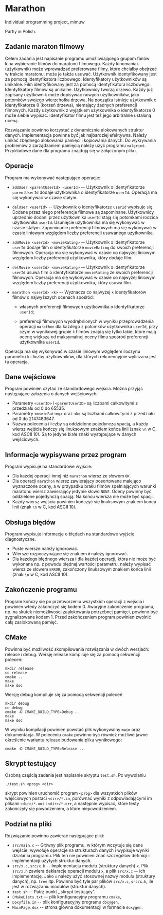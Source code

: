 # Marathon

Individual programming project, mimuw

Partly in Polish.




## Zadanie maraton filmowy

Celem zadania jest napisanie programu umożliwiającego grupom fanów kina wybieranie filmów do maratonu filmowego. Każdy kinomaniak (użytkownik) może wprowadzać preferowane filmy, które chciałby obejrzeć w trakcie maratonu, może je także usuwać. Użytkownik identyfikowany jest za pomocą identyfikatora liczbowego. Identyfikatory użytkowników są unikalne. Film identyfikowany jest za pomocą identyfikatora liczbowego. Identyfikatory filmów są unikalne. Użytkownicy tworzą drzewo. Każdy już zapisany użytkownik może dopisywać nowych użytkowników, jako potomków swojego wierzchołka drzewa. Na początku istnieje użytkownik o identyfikatorze 0 (korzeń drzewa), niemający żadnych preferencji filmowych. Każdy użytkownik z wyjątkiem użytkownika o identyfikatorze 0 może siebie wypisać. Identyfikator filmu jest też jego arbitralnie ustaloną oceną.

Rozwiązanie powinno korzystać z dynamicznie alokowanych struktur danych. Implementacja powinna być jak najbardziej efektywna. Należy unikać zbędnego alokowania pamięci i kopiowania danych. Do wykrywania problemów z zarządzaniem pamięcią należy użyć programu `valgrind`. Przykładowe dane dla programu znajdują się w załączonym pliku.

## Operacje

Program ma wykonywać następujące operacje:

* `addUser <parentUserId> <userId>` -- Użytkownik o identyfikatorze `parentUserId` dodaje użytkownika o identyfikatorze `userId`. Operacja ma się wykonywać w czasie stałym.

* `delUser <userId>` -- Użytkownik o identyfikatorze `userId` wypisuje się. Dodane przez niego preferencje filmowe są zapominane. Użytkownicy uprzednio dodani przez użytkownika `userId` stają się potomkami rodzica użytkownika `userId`. Usunięcie użytkownika ma się wykonywać w czasie stałym. Zapominanie preferencji filmowych ma się wykonywać w czasie liniowym względem liczby preferencji usuwanego użytkownika.

* `addMovie <userId> <movieRating>` -- Użytkownik o identyfikatorze `userId` dodaje film o identyfikatorze `movieRating` do swoich preferencji filmowych. Operacja ma się wykonywać w czasie co najwyżej liniowym względem liczby preferencji użytkownika, który dodaje film.

* `delMovie <userId> <movieRating>` -- Użytkownik o identyfikatorze `userId` usuwa film o identyfikatorze `movieRating` ze swoich preferencji filmowych. Operacja ma się wykonywać w czasie co najwyżej liniowym względem liczby preferencji użytkownika, który usuwa film.

* `marathon <userId> <k>` -- Wyznacza co najwyżej `k` identyfikatorów filmów o najwyższych ocenach spośród:

  * własnych preferencji filmowych użytkownika o identyfikatorze `userId`;

  * preferencji filmowych wyodrębnionych w wyniku przeprowadzenia operacji `marathon` dla każdego z potomków użytkownika `userId`, przy czym w wynikowej grupie `k` filmów znajdą się tylko takie, które mają ocenę większą od maksymalnej oceny filmu spośród preferencji użytkownika `userId`.

Operacja ma się wykonywać w czasie liniowym względem iloczynu parametru `k` i liczby użytkowników, dla których rekurencyjnie wyliczana jest ta operacja.

## Dane wejściowe

Program powinien czytać ze standardowego wejścia. Można przyjąć następujące założenia o danych wejściowych:

* Parametry `<userID>` i `<parentUserID>` są liczbami całkowitymi z przedziału od 0 do 65535.
* Parametry `<movieRating>` oraz `<k>` są liczbami całkowitymi z przedziału od 0 do 2147483647.
* Nazwa polecenia i liczby są oddzielone pojedynczą spacją, a każdy wiersz wejścia kończy się linuksowym znakiem końca linii (znak `\n` w C, kod ASCII 10). Są to jedyne białe znaki występujące w danych wejściowych.

## Informacje wypisywane przez program

Program wypisuje na standardowe wyjście:

* Dla każdej operacji innej niż `marathon` wiersz ze słowem `OK`.
* Dla operacji `marathon` wiersz zawierający posortowane malejąco wyznaczone oceny, a w przypadku braku filmów spełniających warunki maratonu wiersz zawierający jedynie słowo `NONE`. Oceny powinny być oddzielone pojedynczą spacją. Na końcu wiersza nie może być spacji.
* Każdy wiersz wyjścia powinien kończyć się linuksowym znakiem końca linii (znak `\n` w C, kod ASCII 10).

## Obsługa błędów

Program wypisuje informacje o błędach na standardowe wyjście diagnostyczne.

* Puste wiersze należy ignorować.
* Wiersze rozpoczynające się znakiem `#` należy ignorować.
* Dla każdego błędnego wiersza i dla każdej operacji, która nie może być wykonana np. z powodu błędnej wartości parametru, należy wypisać wiersz ze słowem `ERROR`, zakończony linuksowym znakiem końca linii (znak `\n` w C, kod ASCII 10).

## Zakończenie programu

Program kończy się po przetworzeniu wszystkich operacji z wejścia i powinien wtedy zakończyć się kodem 0. Awaryjne zakończenie programu, np. na skutek niemożliwości zaalokowania potrzebnej pamięci, powinno być sygnalizowane kodem 1. Przed zakończeniem program powinien zwolnić całą zaalokowaną pamięć.

## CMake

Powinna być możliwość skompilowania rozwiązania w dwóch wersjach: release i debug. Wersję release kompiluje się za pomocą sekwencji poleceń:

```
mkdir release
cd release
cmake ..
make
make doc
```

Wersję debug kompiluje się za pomocą sekwencji poleceń:

```
mkdir debug
cd debug
cmake -D CMAKE_BUILD_TYPE=Debug ..
make
make doc
```

W wyniku kompilacji powinien powstać plik wykonywalny `main` oraz dokumentacja. W poleceniu `cmake` powinno być również możliwe jawne określenie wariantu release budowania pliku wynikowego:

```
cmake -D CMAKE_BUILD_TYPE=Release ..
```

## Skrypt testujący

Osobną częścią zadania jest napisanie skryptu `test.sh`. Po wywołaniu

```
./test.sh <prog> <dir>
```

skrypt powinien uruchomić program `<prog>` dla wszystkich plików wejściowych postaci `<dir>/*.in`, porównać wyniki z odpowiadającymi im plikami `<dir>/*.out` i `<dir>/*.err`, a następnie wypisać, które testy zakończyły się powodzeniem, a które niepowodzeniem.

## Podział na pliki

Rozwiązanie powinno zawierać następujące pliki:

* `src/main.c` -- Główny plik programu, w którym wczytuje się dane wejście, wywołuje operacje na strukturach danych i wypisuje wyniki działania programu. Plik ten nie powinien znać szczegółów definicji i implementacji użytych struktur danych.
* `src/x.c`, `src/x.h` -- Implementacja modułu (struktury danych) `x`. Plik `src/x.h` zawiera deklaracje operacji modułu `x`, a plik `src/x.c` -- ich implementację. Jako `x` należy użyć stosownej nazwy modułu (struktury danych), np. `tree` itp. Powinno być tyle par plików `src/x.c`, `src/x.h`, ile jest w rozwiązaniu modułów (struktur danych).
* `test.sh` -- Patrz punkt ,,skrypt testujący".
* `CMakeLists.txt` -- plik konfiguracyjny programu `cmake`,
* `Doxyfile.in` -- plik konfiguracyjny programu `doxygen`,
* `MainPage.dox` -- strona główna dokumentacji w formacie `doxygen`.

